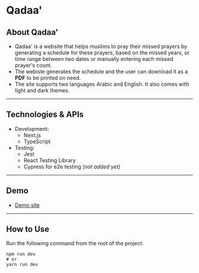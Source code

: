 # Qadaa'

## About Qadaa'
- Qadaa' is a website that helps muslims to pray their missed prayers by generating a schedule for these prayers, based on the missed years, or time range between two dates or manually entering each missed prayer's count.
- The webiste generates the schedule and the user can download it as a **PDF** to be printed on need.
- The site supports two languages Arabic and English. It also comes with light and dark themes.

___

## Technologies & APIs
- Development:
  - Next.js
  - TypeScript
- Testing:
  - Jest
  - React Testing Library
  - Cypress for e2e testing (_not added yet_)

___

## Demo

- [Demo site](https://qadaa.vercel.app/)

___

## How to Use
Run the following command from the root of the project:

```
npm run dev
# or
yarn run dev
```


